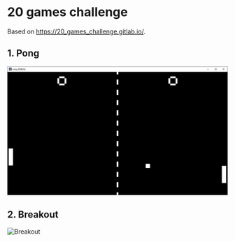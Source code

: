 # 20 games challenge

Based on https://20_games_challenge.gitlab.io/.

## 1. Pong

![Pong](img/1-pong.gif)

## 2. Breakout

![Breakout](img/1-breakout.gif)

